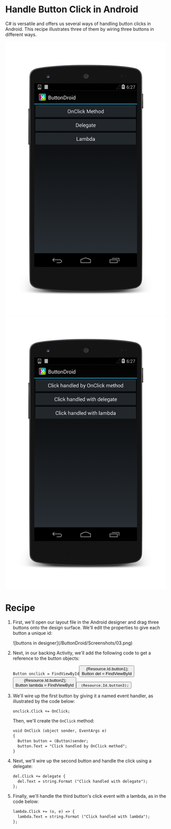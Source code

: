 Handle Button Click in Android
===============================

C# is versatile and offers us several ways of handling button clicks in Android. This recipe illustrates three of them by wiring three buttons in different ways.

![buttons before](/ButtonDroid/Screenshots/01.png)
![buttons after](/ButtonDroid/Screenshots/02.png)

Recipe
======
<ol>
<li>
<p>First, we'll open our layout file in the Android designer and drag three buttons onto the design surface. We'll edit the properties to give each button a unique id:</p>
![buttons in designer](/ButtonDroid/Screenshots/03.png)
</li>

<li>
<p>Next, in our backing Activity, we'll add the following code to get a reference to the button objects:</p>
<pre><code>Button onclick = FindViewById<Button> (Resource.Id.button1);
Button del = FindViewById<Button> (Resource.Id.button2);
Button lambda = FindViewById<Button> (Resource.Id.button3);</code></pre>
</li>

<li>
<p>We'll wire up the first button by giving it a named event handler, as illustrated by the code below:</p>
<pre><code>onclick.Click += OnClick;</code></pre>
<p>Then, we'll create the <code>OnClick</code> method:</p>
<pre><code>void OnClick (object sender, EventArgs e)
{
  Button button = (Button)sender;
  button.Text = "Click handled by OnClick method";
}</code></pre>
</li>
<li>
<p>Next, we'll wire up the second button and handle the click using a delegate:</p>
<pre><code>del.Click += delegate {
  del.Text = string.Format ("Click handled with delegate");
};</code></pre>
</li>
<li>
<p>Finally, we'll handle the third button's click event with a lambda, as in the code below:</p>
<pre><code>lambda.Click += (o, e) => {
  lambda.Text = string.Format ("Click handled with lambda");
};</code></pre>



</ol>

